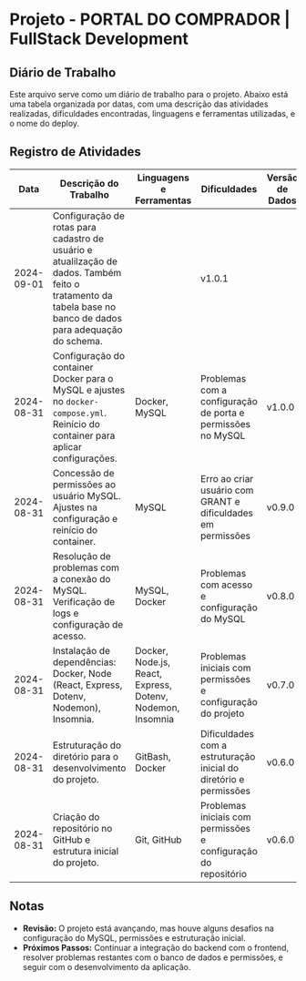 # Projeto - PORTAL DO COMPRADOR | FullStack Development

## Diário de Trabalho

Este arquivo serve como um diário de trabalho para o projeto. Abaixo está uma tabela organizada por datas, com uma descrição das atividades realizadas, dificuldades encontradas, linguagens e ferramentas utilizadas, e o nome do deploy.

## Registro de Atividades

| Data       | Descrição do Trabalho                                                                                 | Linguagens e Ferramentas             | Dificuldades                                           | Versão de Dados |
|------------|-------------------------------------------------------------------------------------------------------|--------------------------------------|--------------------------------------------------------|----------------|
|2024-09-01  | Configuração de rotas para cadastro de usuário e atualilzação de dados. Também feito o tratamento da tabela base no banco de dados para adequação do schema. | | v1.0.1|
| 2024-08-31 | Configuração do container Docker para o MySQL e ajustes no `docker-compose.yml`. Reinício do container para aplicar configurações. | Docker, MySQL                         | Problemas com a configuração de porta e permissões no MySQL | v1.0.0         |
| 2024-08-31 | Concessão de permissões ao usuário MySQL. Ajustes na configuração e reinício do container. | MySQL                                 | Erro ao criar usuário com GRANT e dificuldades em permissões | v0.9.0         |
| 2024-08-31 | Resolução de problemas com a conexão do MySQL. Verificação de logs e configuração de acesso. | MySQL, Docker                         | Problemas com acesso e configuração do MySQL          | v0.8.0         |
| 2024-08-31 | Instalação de dependências: Docker, Node (React, Express, Dotenv, Nodemon), Insomnia. | Docker, Node.js, React, Express, Dotenv, Nodemon, Insomnia | Problemas iniciais com permissões e configuração do projeto | v0.7.0         |
| 2024-08-31 | Estruturação do diretório para o desenvolvimento do projeto. | GitBash, Docker                       | Dificuldades com a estruturação inicial do diretório e permissões | v0.6.0         |
| 2024-08-31 | Criação do repositório no GitHub e estrutura inicial do projeto. | Git, GitHub                           | Problemas iniciais com permissões e configuração do repositório | v0.6.0         |

## Notas

- **Revisão:** O projeto está avançando, mas houve alguns desafios na configuração do MySQL, permissões e estruturação inicial.
- **Próximos Passos:** Continuar a integração do backend com o frontend, resolver problemas restantes com o banco de dados e permissões, e seguir com o desenvolvimento da aplicação.

